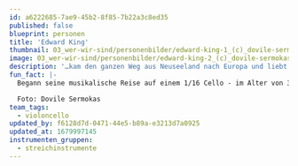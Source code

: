 ```yaml
---
id: a6222685-7ae9-45b2-8f85-7b22a3c8ed35
published: false
blueprint: personen
title: 'Edward King'
thumbnail: 03_wer-wir-sind/personenbilder/edward-king-1_(c)_dovile-sermokas.jpg
image: 03_wer-wir-sind/personenbilder/edward-king-2_(c)_dovile-sermokas_lowres.jpg
description: '…kam den ganzen Weg aus Neuseeland nach Europa und liebt es, Teil dieser diversen Kultur- und Musiklandschaft sein zu können. Edward interessiert sich vor allem für Projekte, die neue Perspektiven auf Musiktraditionen eröffnen, und beschäftigt sich gerne mit einem breiten Spektrum an Musik: Alte Musik, zeitgenössische Musik, Weltmusik, Kammermusik, elektronische Musik, improvisierte Musik, neu arrangierte Musik und neu komponierte Musik.'
fun_fact: |-
  Begann seine musikalische Reise auf einem 1/16 Cello - im Alter von 3 Jahren.

  Foto: Dovile Sermokas
team_tags:
  - violoncello
updated_by: f6128d7d-0471-44e5-b89a-e3213d7a0925
updated_at: 1679997145
instrumenten_gruppen:
  - streichinstrumente
---
```

